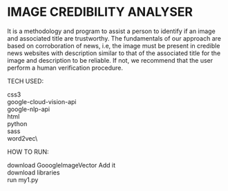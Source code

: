 # IMAGE CREDIBILITY ANALYSER

It is a methodology and program to assist a person to identify if an image and associated title are trustworthy. The fundamentals of our approach are based on corroboration of news, i.e, the image must be present in credible news websites with description similar to that of the associated title for the image and description to be reliable. If not, we recommend that the user perform a human verification procedure.

TECH USED:

css3\
google-cloud-vision-api\
google-nlp-api\
html\
python\
sass\
word2vec\

HOW TO RUN:

download GooogleImageVector Add it\
download libraries\
run my1.py
